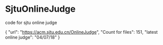 # SjtuOnlineJudge
code for sjtu online judge

{
    "url": "https://acm.sjtu.edu.cn/OnlineJudge",
    "Count for files": 151,
    "latest online judge": "04/07/18"
}
